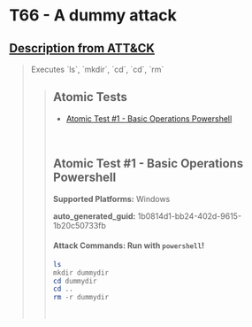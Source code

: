 # T66 - A dummy attack 
## [Description from ATT&CK](https://attack.mitre.org/techniques/T1135)
<blockquote>
Executes `ls`, `mkdir`, `cd`, `cd`, `rm` 
<blockquote>

## Atomic Tests

- [Atomic Test #1 - Basic Operations Powershell](#atomic-test-1---basic-operation)

<br/>

## Atomic Test #1 - Basic Operations Powershell  

**Supported Platforms:** Windows


**auto_generated_guid:** 1b0814d1-bb24-402d-9615-1b20c50733fb






#### Attack Commands: Run with `powershell`! 


```powershell
ls
mkdir dummydir
cd dummydir
cd ..
rm -r dummydir
```






<br/>
